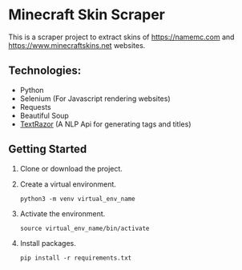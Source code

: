 
# Minecraft Skin Scraper

This is a scraper project to extract skins of https://namemc.com and https://www.minecraftskins.net websites.

## Technologies:
- Python
- Selenium (For Javascript rendering websites)
- Requests
- Beautiful Soup
- [TextRazor](https://www.textrazor.com) (A NLP Api for generating tags and titles)

## Getting Started
1. Clone or download the project.
   
2. Create a virtual environment.
   ```
   python3 -m venv virtual_env_name
   ```

4. Activate the environment.
   ```
   source virtual_env_name/bin/activate
   ```
   
5. Install packages.
   ```
   pip install -r requirements.txt
   ```
